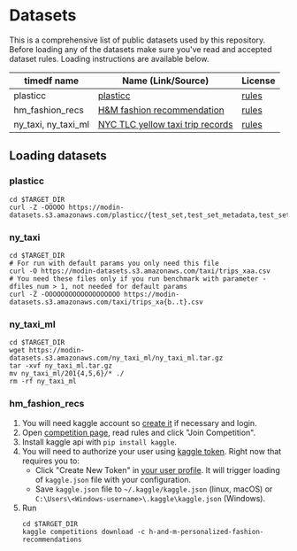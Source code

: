 # Datasets

This is a comprehensive list of public datasets used by this repository. Before loading any of the datasets make sure you've read and accepted dataset rules. Loading instructions are available below.

| timedf name         | Name (Link/Source)                                                                                             | License                                                                                         |
| ------------------- | -------------------------------------------------------------------------------------------------------------- | ----------------------------------------------------------------------------------------------- |
| plasticc            | [plasticc](https://www.kaggle.com/competitions/PLAsTiCC-2018)                                                  | [rules](https://www.kaggle.com/competitions/PLAsTiCC-2018/rules)                                |
| hm_fashion_recs     | [H&M fashion recommendation](https://www.kaggle.com/competitions/h-and-m-personalized-fashion-recommendations) | [rules](https://www.kaggle.com/competitions/h-and-m-personalized-fashion-recommendations/rules) |
| ny_taxi, ny_taxi_ml | [NYC TLC yellow taxi trip records](https://www.nyc.gov/site/tlc/about/tlc-trip-record-data.page)               | [rules](https://www.nyc.gov/home/terms-of-use.page)                                             |

## Loading datasets

### plasticc

```
cd $TARGET_DIR
curl -Z -OOOOO https://modin-datasets.s3.amazonaws.com/plasticc/{test_set,test_set_metadata,test_set_skiprows,training_set,training_set_metadata}.csv
```

### ny_taxi

```
cd $TARGET_DIR
# For run with default params you only need this file
curl -O https://modin-datasets.s3.amazonaws.com/taxi/trips_xaa.csv
# You need these files only if you run benchmark with parameter -dfiles_num > 1, not needed for default params
curl -Z -OOOOOOOOOOOOOOOOOOO https://modin-datasets.s3.amazonaws.com/taxi/trips_xa{b..t}.csv
```

### ny_taxi_ml

```
cd $TARGET_DIR
wget https://modin-datasets.s3.amazonaws.com/ny_taxi_ml/ny_taxi_ml.tar.gz
tar -xvf ny_taxi_ml.tar.gz
mv ny_taxi_ml/201{4,5,6}/* ./
rm -rf ny_taxi_ml
```

### hm_fashion_recs

1. You will need kaggle account so [create it](kaggle.com) if necessary and login.
2. Open [competition page](https://www.kaggle.com/competitions/h-and-m-personalized-fashion-recommendations), read rules and click "Join Competition".
3. Install kaggle api with `pip install kaggle`.
4. You will need to authorize your user using [kaggle token](https://www.kaggle.com/docs/api). Right now that requires you to:
   - Click "Create New Token" in [your user profile](https://www.kaggle.com/settings/account). It will trigger loading of `kaggle.json` file with your configuration.
   - Save `kaggle.json` file to `~/.kaggle/kaggle.json` (linux, macOS) or `C:\Users\<Windows-username>\.kaggle\kaggle.json` (Windows).
5. Run
   ```
   cd $TARGET_DIR
   kaggle competitions download -c h-and-m-personalized-fashion-recommendations
   ```

